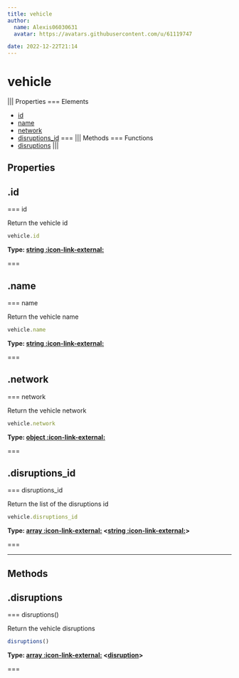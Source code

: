 ```yaml
---
title: vehicle
author:
  name: Alexis06030631
  avatar: https://avatars.githubusercontent.com/u/61119747

date: 2022-12-22T21:14
---
```


# vehicle

||| Properties
=== Elements
- [id](#id)
- [name](#name)
- [network](#network)
- [disruptions_id](#disruptions_id)
===
||| Methods
=== Functions
- [disruptions](#disruptions)
|||
## Properties
## .id

=== id

Return the vehicle id


```javascript
vehicle.id
```
**Type: [string :icon-link-external:](https://developer.mozilla.org/en-US/docs/Web/JavaScript/Reference/Global_Objects/String)**

===

## .name

=== name

Return the vehicle name


```javascript
vehicle.name
```
**Type: [string :icon-link-external:](https://developer.mozilla.org/en-US/docs/Web/JavaScript/Reference/Global_Objects/String)**

===

## .network

=== network

Return the vehicle network


```javascript
vehicle.network
```
**Type: [object :icon-link-external:](https://developer.mozilla.org/en-US/docs/Web/JavaScript/Reference/Global_Objects/Object)**

===

## .disruptions_id

=== disruptions_id

Return the list of the disruptions id


```javascript
vehicle.disruptions_id
```
**Type: [array :icon-link-external:](https://developer.mozilla.org/en-US/docs/Web/JavaScript/Reference/Global_Objects/Array) <[string :icon-link-external:](https://developer.mozilla.org/en-US/docs/Web/JavaScript/Reference/Global_Objects/String)>**

===

---
## Methods
## .disruptions

=== disruptions()

Return the vehicle disruptions


```javascript
disruptions()
```
**Type: [array :icon-link-external:](https://developer.mozilla.org/en-US/docs/Web/JavaScript/Reference/Global_Objects/Array) <[disruption](../structures/disruption)>**

===

